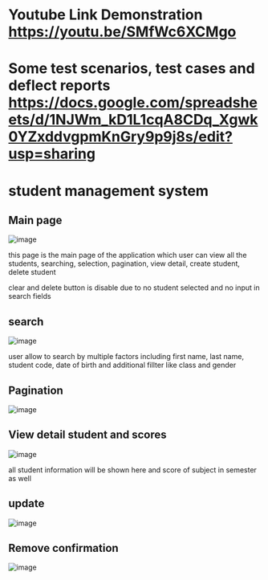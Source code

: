 # Youtube Link Demonstration https://youtu.be/SMfWc6XCMgo

# Some test scenarios, test cases and deflect reports https://docs.google.com/spreadsheets/d/1NJWm_kD1L1cqA8CDq_Xgwk0YZxddvgpmKnGry9p9j8s/edit?usp=sharing

<h1> student management system</h1>

<h2> Main page</h2>

![image](https://github.com/user-attachments/assets/6b67e4b9-dab8-4583-a36e-71915a9cbac0)

<p> this page is the main page of the application which user can view all the students, searching, selection, pagination, view detail, create student, delete student</p>
<p>clear and delete button is disable due to no student selected and no input in search fields</p>

<h2> search</h2>

![image](https://github.com/user-attachments/assets/195d7ce6-d9a8-468d-b5e3-cfab83accbf0)

<p> user allow to search by multiple factors including first name, last name, student code, date of birth and additional fillter like class and gender</p>

<h2>Pagination</h2>

![image](https://github.com/user-attachments/assets/4664009b-0fcb-4bc2-a2a5-98e34928e6c8)

<h2>View detail student and scores</h2>

![image](https://github.com/user-attachments/assets/19be860d-5861-4139-901a-49c15b7cd230)

<p>all student information will be shown here and score of subject in semester as well</p>

<h2>update</h2>

![image](https://github.com/user-attachments/assets/f95a2029-b906-4bd9-9e22-e129d124e5da)

<h2>Remove confirmation</h2>

![image](https://github.com/user-attachments/assets/28420402-cfdf-4248-92b9-4e50147b1abd)

